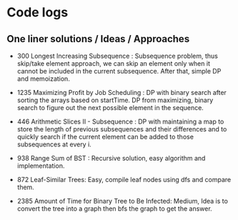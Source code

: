 # Code logs

## One liner solutions / Ideas / Approaches

- 300 Longest Increasing Subsequence : 
    Subsequence problem, thus skip/take element approach, we can skip an element only
    when it cannot be included in the current subsequence.
    After that, simple DP and memoization.

- 1235 Maximizing Profit by Job Scheduling :
    DP with binary search after sorting the arrays based on startTime.
    DP from maximizing, binary search to figure out the next possible element in the sequence.

- 446 Arithmetic Slices II - Subsequence :
    DP with maintaining a map to store the length of previous subsequences and their differences and to quickly search if the current element can be added to those subsequences at every i.

- 938 Range Sum of BST :
    Recursive solution, easy algorithm and implementation.

- 872 Leaf-Similar Trees:
    Easy, compile leaf nodes using dfs and compare them.

- 2385 Amount of Time for Binary Tree to Be Infected:
    Medium, Idea is to convert the tree into a graph then bfs the graph to get the answer.

